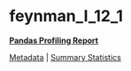 # feynman_I_12_1

[**Pandas Profiling Report**](https://epistasislab.github.io/pmlb/profile/feynman_I_12_1.html)

[Metadata](metadata.yaml) | [Summary Statistics](summary_stats.tsv)

